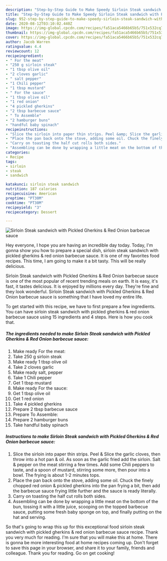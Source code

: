 ```yaml
---
description: "Step-by-Step Guide to Make Speedy Sirloin Steak sandwich with Pickled Gherkins &amp;amp; Red Onion barbecue sauce"
title: "Step-by-Step Guide to Make Speedy Sirloin Steak sandwich with Pickled Gherkins &amp;amp; Red Onion barbecue sauce"
slug: 952-step-by-step-guide-to-make-speedy-sirloin-steak-sandwich-with-pickled-gherkins-and-amp-red-onion-barbecue-sauce
date: 2020-08-12T03:10:02.440Z
image: https://img-global.cpcdn.com/recipes/fa51aca5466b65b5/751x532cq70/sirloin-steak-sandwich-with-pickled-gherkins-red-onion-barbecue-sauce-recipe-main-photo.jpg
thumbnail: https://img-global.cpcdn.com/recipes/fa51aca5466b65b5/751x532cq70/sirloin-steak-sandwich-with-pickled-gherkins-red-onion-barbecue-sauce-recipe-main-photo.jpg
cover: https://img-global.cpcdn.com/recipes/fa51aca5466b65b5/751x532cq70/sirloin-steak-sandwich-with-pickled-gherkins-red-onion-barbecue-sauce-recipe-main-photo.jpg
author: Jacob Warren
ratingvalue: 4.4
reviewcount: 12
recipeingredient:
- " For the meat"
- "250 g sirloin steak"
- "1 tbsp olive oil"
- "2 cloves garlic"
- " salt pepper"
- "1 Chili pepper"
- "1 tbsp mustard"
- " For the sauce"
- "1 tbsp olive oil"
- "1 red onion"
- "4 pickled gherkins"
- "2 tbsp barbecue sauce"
- " To Assemble"
- "2 hamburger buns"
- "handful baby spinach"
recipeinstructions:
- "Slice the sirloin into paper thin strips. Peel &amp; Slice the garlic cloves, then throw into a hot pan &amp; oil. As soon as the garlic fried add the sirloin. Salt &amp; pepper on the meat stirring a few times. Add some Chili peppers to taste, and a spoon of mustard, stirring some more, then pour into a bowl. The frying is about 1-2 minutes tops."
- "Place the pan back onto the stove, adding some oil. Chuck the finely chopped red onion &amp; pickled gherkins into the pan frying a bit, then add the barbecue sauce frying little further and the sauce is ready literally."
- "Carry on toasting the half cut rolls both sides."
- "Assembling can be done by wrapping a little meat on the bottom of the bun, tossing it with a little juice, scooping on the topped barbecue sauce, putting some fresh baby sponge on top, and finally putting on the hat and serving."
categories:
- Recipe
tags:
- sirloin
- steak
- sandwich

katakunci: sirloin steak sandwich 
nutrition: 187 calories
recipecuisine: American
preptime: "PT30M"
cooktime: "PT30M"
recipeyield: "3"
recipecategory: Dessert

---
```



![Sirloin Steak sandwich with Pickled Gherkins &amp; Red Onion barbecue sauce](https://img-global.cpcdn.com/recipes/fa51aca5466b65b5/751x532cq70/sirloin-steak-sandwich-with-pickled-gherkins-red-onion-barbecue-sauce-recipe-main-photo.jpg)

Hey everyone, I hope you are having an incredible day today. Today, I'm gonna show you how to prepare a special dish, sirloin steak sandwich with pickled gherkins &amp; red onion barbecue sauce. It is one of my favorites food recipes. This time, I am going to make it a bit tasty. This will be really delicious.



Sirloin Steak sandwich with Pickled Gherkins &amp; Red Onion barbecue sauce is one of the most popular of recent trending meals on earth. It is easy, it's fast, it tastes delicious. It is enjoyed by millions every day. They're fine and they look wonderful. Sirloin Steak sandwich with Pickled Gherkins &amp; Red Onion barbecue sauce is something that I have loved my entire life.


To get started with this recipe, we have to first prepare a few ingredients. You can have sirloin steak sandwich with pickled gherkins &amp; red onion barbecue sauce using 15 ingredients and 4 steps. Here is how you cook that.

<!--inarticleads1-->

##### The ingredients needed to make Sirloin Steak sandwich with Pickled Gherkins &amp; Red Onion barbecue sauce:

1. Make ready  For the meat:
1. Take 250 g sirloin steak
1. Make ready 1 tbsp olive oil
1. Take 2 cloves garlic
1. Make ready  salt, pepper
1. Take 1 Chili pepper
1. Get 1 tbsp mustard
1. Make ready  For the sauce:
1. Get 1 tbsp olive oil
1. Get 1 red onion
1. Take 4 pickled gherkins
1. Prepare 2 tbsp barbecue sauce
1. Prepare  To Assemble:
1. Prepare 2 hamburger buns
1. Take handful baby spinach




<!--inarticleads2-->

##### Instructions to make Sirloin Steak sandwich with Pickled Gherkins &amp; Red Onion barbecue sauce:

1. Slice the sirloin into paper thin strips. Peel &amp; Slice the garlic cloves, then throw into a hot pan &amp; oil. As soon as the garlic fried add the sirloin. Salt &amp; pepper on the meat stirring a few times. Add some Chili peppers to taste, and a spoon of mustard, stirring some more, then pour into a bowl. The frying is about 1-2 minutes tops.
1. Place the pan back onto the stove, adding some oil. Chuck the finely chopped red onion &amp; pickled gherkins into the pan frying a bit, then add the barbecue sauce frying little further and the sauce is ready literally.
1. Carry on toasting the half cut rolls both sides.
1. Assembling can be done by wrapping a little meat on the bottom of the bun, tossing it with a little juice, scooping on the topped barbecue sauce, putting some fresh baby sponge on top, and finally putting on the hat and serving.




So that's going to wrap this up for this exceptional food sirloin steak sandwich with pickled gherkins &amp; red onion barbecue sauce recipe. Thank you very much for reading. I'm sure that you will make this at home. There is gonna be more interesting food at home recipes coming up. Don't forget to save this page in your browser, and share it to your family, friends and colleague. Thank you for reading. Go on get cooking!
